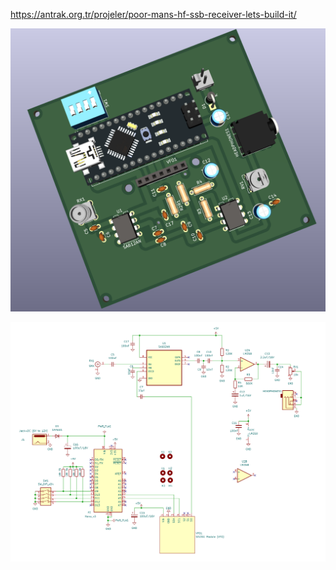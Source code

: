 https://antrak.org.tr/projeler/poor-mans-hf-ssb-receiver-lets-build-it/

![PCB Rendering 2](./PCB-Rendering-2.png)

![Schematic](./Schematic.png)
